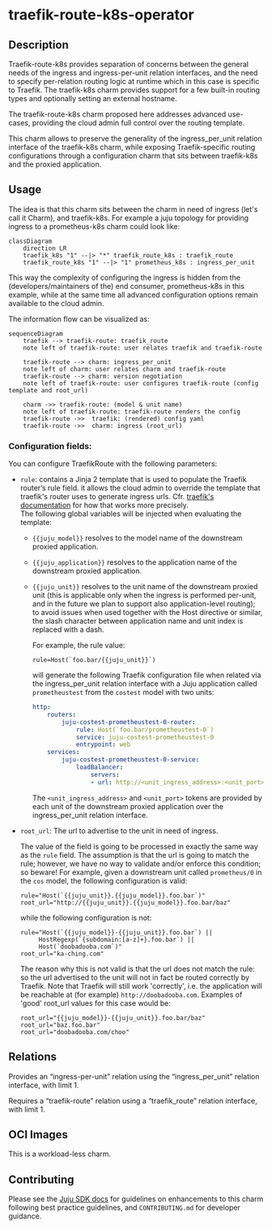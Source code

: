 # traefik-route-k8s-operator

## Description

Traefik-route-k8s provides separation of concerns between the general needs of 
the ingress and ingress-per-unit relation interfaces, and the need to specify 
per-relation routing logic at runtime which in this case is specific to Traefik.
The traefik-k8s charm provides support for a few built-in routing types and 
optionally setting an external hostname.

The traefik-route-k8s charm proposed here addresses advanced use-cases, providing
the cloud admin full control over the routing template.

This charm allows to preserve the generality of the ingress_per_unit relation 
interface of the traefik-k8s charm, while exposing Traefik-specific 
routing configurations through a configuration charm that sits between 
traefik-k8s and the proxied application.

## Usage

The idea is that this charm sits between the charm in need of ingress (let's call it Charm), and 
traefik-k8s.  For example a juju topology for providing ingress to a 
prometheus-k8s charm could look like:

```mermaid 
classDiagram
    direction LR
    traefik_k8s "1" --|> "*" traefik_route_k8s : traefik_route
    traefik_route_k8s "1" --|> "1" prometheus_k8s : ingress_per_unit
```

This way the complexity of configuring the ingress is hidden from the 
(developers/maintainers of the) end consumer, prometheus-k8s in this example, 
while at the same time all advanced configuration options remain available to 
the cloud admin. 

The information flow can be visualized as:
```mermaid
sequenceDiagram
    traefik --> traefik-route: traefik_route
    note left of traefik-route: user relates traefik and traefik-route

    traefik-route --> charm: ingress_per_unit
    note left of charm: user relates charm and traefik-route
    traefik-route --> charm: version negotiation
    note left of traefik-route: user configures traefik-route (config template and root_url)

    charm ->> traefik-route: (model & unit name)
    note left of traefik-route: traefik-route renders the config
    traefik-route ->>  traefik: (rendered) config yaml
    traefik-route ->>  charm: ingress (root_url) 
```

### Configuration fields:
You can configure TraefikRoute with the following parameters:

* `rule`: contains a Jinja 2 template that is used to populate the Traefik router’s 
  rule field. it allows the cloud admin to override the template that 
  traefik's router uses to generate ingress urls. Cfr. [traefik's documentation](https://doc.traefik.io/traefik/routing/routers/)
  for how that works more precisely.\
  The following global variables will be injected when evaluating the template:

  * `{{juju_model}}` resolves to the model name of the downstream proxied application.

  * `{{juju_application}}` resolves to the application name of the downstream 
    proxied application.

  * `{{juju_unit}}` resolves to the unit name of the downstream proxied unit 
    (this is applicable only when the ingress is performed per-unit, and in the 
    future we plan to support also application-level routing); to avoid 
    issues when used together with the Host directive or similar, 
    the slash character between application name and unit index is replaced with a dash.

    For example, the rule value:

    ```
    rule=Host(`foo.bar/{{juju_unit}}`)
    ```

    will generate the following Traefik configuration file when related via the 
    ingress_per_unit relation interface with a Juju application called `prometheustest` 
    from the `costest` model with two units:

    ```yaml
    http:
        routers:
            juju-costest-prometheustest-0-router:
                rule: Host(`foo.bar/prometheustest-0`)
                service: juju-costest-prometheustest-0
                entrypoint: web
        services:
            juju-costest-prometheustest-0-service:
                loadBalancer:
                    servers:
                    - url: http://<unit_ingress_address>:<unit_port>
    ```

    The `<unit_ingress_address>` and `<unit_port>` tokens are provided by each unit of 
    the downstream proxied application over the ingress_per_unit relation interface.

* `root_url`:
  The url to advertise to the unit in need of ingress.

  The value of the field is going to be processed in exactly the same way as
  the `rule` field. The assumption is that the url is going to match
  the rule; however, we have no way to validate and/or enforce this condition;
  so beware!
  For example, given a downstream unit called `prometheus/0` in the `cos` model, the 
  following configuration is valid:

  ```
  rule="Host(`{{juju_unit}}.{{juju_model}}.foo.bar`)"
  root_url="http://{{juju_unit}}.{{juju_model}}.foo.bar/baz"
  ```

  while the following configuration is not:

  ```
  rule="Host(`{{juju_model}}-{{juju_unit}}.foo.bar`) || 
       HostRegexp(`{subdomain:[a-z]+}.foo.bar`) || 
       Host(`doobadooba.com`)"
  root_url="ka-ching.com"
  ```

  The reason why this is not valid is that the url does not match the rule:
  so the url advertised to the unit will not in fact be routed correctly by Traefik.
  Note that Traefik will still work 'correctly', i.e. the application will be 
  reachable at (for example) `http://doobadooba.com`.
  Examples of 'good' root_url values for this case would be:

  ```
  root_url="{{juju_model}}-{{juju_unit}}.foo.bar/baz"
  root_url="baz.foo.bar" 
  root_url="doobadooba.com/choo" 
  ```

## Relations
Provides an “ingress-per-unit” relation using the “ingress_per_unit” relation 
interface, with limit 1.

Requires a “traefik-route” relation using a “traefik_route” relation interface, 
with limit 1.

## OCI Images

This is a workload-less charm.

## Contributing

Please see the [Juju SDK docs](https://juju.is/docs/sdk) for guidelines
on enhancements to this charm following best practice guidelines, and
`CONTRIBUTING.md` for developer guidance.
